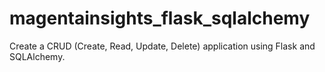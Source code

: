 # magentainsights_flask_sqlalchemy
Create a CRUD (Create, Read, Update, Delete) application using Flask and SQLAlchemy.
